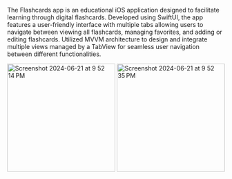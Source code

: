 The Flashcards app is an educational iOS application designed to facilitate learning through digital flashcards. 
Developed using SwiftUI, the app features a user-friendly interface with multiple tabs allowing users to navigate 
between viewing all flashcards, managing favorites, and adding or editing flashcards. Utilized MVVM architecture
to design and integrate multiple views managed by a TabView for seamless user navigation between different functionalities.

<img width="250" alt="Screenshot 2024-06-21 at 9 52 14 PM" src="https://github.com/siddarth17/Projects/assets/111927633/3a14806e-71d4-461d-ad55-fb41522b20e1">
<img width="250" alt="Screenshot 2024-06-21 at 9 52 35 PM" src="https://github.com/siddarth17/Projects/assets/111927633/95d89788-db4c-45bc-830a-69268f900131">
